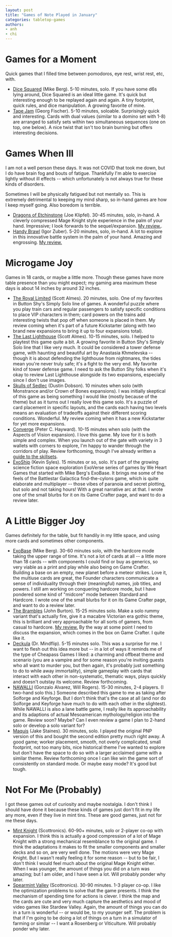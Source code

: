 ```yaml
---
layout: post
title: "Games of Note Played in January"
categories: tabletop-games
authors: 
- anh
- chi
---
```

# Games for a Moment
Quick games that I filled time between pomodoros, eye rest, wrist rest, etc, with.
- [Dice Squared](https://weheartgames.itch.io/dice-squared) (Mike Berg). 5-10 minutes, solo. If you have some d6s lying around, Dice Squared is an ideal little game. It's quick but interesting enough to be replayed again and again. A tiny footprint, quick rules, and dice manipulation. A growing favorite of mine.
- [Tape Jam](https://www.pnparcade.com/products/tape-jam) (Georg Fischer). 5-10 minutes, soloable. Surprisingly quick and interesting. Cards with dual values (similar to a domino set with 1-8) are arranged to satisfy sets within two simultaneous sequences (one on top, one below). A nice twist that isn't too brain burning but offers interesting decisions.

# Games When Ill
I am not a well person these days. It was not COVID that took me down, but I do have brain fog and bouts of fatigue. Thankfully I'm able to exercise lightly without ill effects -- which unfortunately is not always true for these kinds of disorders.

Sometimes I will be physically fatigued but not mentally so. This is extremely detrimental to keeping my mind sharp, so in-hand games are how I keep myself going. Also boredom is terrible.
- [Dragons of Etchinstone](https://www.thegamecrafter.com/games/dragons-of-etchinstone) (Joe Klipfel). 30-45 minutes, solo, in-hand. A cleverly compressed Mage Knight style experience in the palm of your hand. Impressive; I look forwards to the sequel/expansion. [My review.](https://sinopiasaur.github.io/2024-01/dragons-of-etchinstone-briefly/).
- [Handy Brawl](https://boardgamegeek.com/boardgame/362692/handy-brawl) (Igor Zuber). 5-20 minutes, solo, in-hand. A lot to explore in this innovative battle system in the palm of your hand. Amazing and engrossing. [My review.](https://sinopiasaur.github.io/2024-01/handy-brawl-briefly/)

# Microgame Joy
Games in 18 cards, or maybe a little more. Though these games have more table presence than you might expect; my gaming area maximum these days is about 14 inches by around 32 inches.
- [The Royal Limited](https://buttonshygames.com/products/the-royal-limited) (Scott Almes). 20 minutes, solo. One of my favorites in Button Shy's Simply Solo line of games. A wonderful puzzle where you play train cars and regular passengers to satisfy specific conditions to place VIP characters in them; card powers on the trains add interesting twists that pop off when someone is placed in them. My review coming when it's part of a future Kickstarter (along with two brand new expansions to bring it up to four expansions total).
- [The Last Lighthouse](https://buttonshygames.com/products/the-last-lighthouse) (Scott Almes). 10-15 minutes, solo. I helped to playtest this game quite a bit. A growing favorite in Button Shy's Simply Solo line that I like very much. It could be considered a tower defense game, with haunting and beautiful art by Anastasia Khmelevska -- though it is about defending the lighthouse from nightmares, the tides mean you're never truly safe; it's a fight to the very end. My favorite kind of tower defense game. I need to ask the Button Shy folks when it's okay to review Last Lighthouse alongside its two expansions, especially since I don't use images.
- [Skulls of Sedlec](https://buttonshygames.com/products/skulls-of-sedlec) (Dustin Dobson). 10 minutes when solo (with Monstrance and/or Crown of Bones expansions). I was initially skeptical of this game as being something I would like (mostly because of the theme) but as it turns out I really love this game solo. It's a puzzle of card placement in specific layouts, and the cards each having two levels means an evaluation of tradeoffs against their different scoring conditions. Wonderful. My review coming when it has a new Kickstarter for yet more expansions.
- [Converge](https://buttonshygames.com/products/converge-catalysts-of-change) (Peter C. Hayward). 10-15 minutes when solo (with the Aspects of Vision expansion). I love this game. My love for it is both simple and complex. When you launch out of the gate with variety in 3 wallets with corners to explore, I'm happy to wander through the corridors of play. Review forthcoming, though I've already written a [guide to the skillsets](https://sinopiasaur.github.io/quick/quick-guide-to-converge-skillsets/).
- [ExoShip](https://weheart.games/exoship/) (Kevin Syles). 15 minutes or so, solo. It's part of the growing science fiction space exploration ExoVerse series of games by We Heart Games that started with Mike Berg's ExoBase. It brings me some of the feels of the Battlestar Galactica find-the-cylons game, which is quite elaborate and multiplayer -- those vibes of paranoia and secret plotting, but solo and not taking hours! With a great narrative arc at that. I wrote one of the small blurbs for it on its Game Crafter page, and want to do a review later.

# A Little Bigger Joy
Games definitely for the table, but fit handily in my little space, and using more cards and sometimes other components.
- [ExoBase](https://weheart.games/exobase/) (Mike Berg). 30-60 minutes solo, with the hardcore mode taking the upper range of time. It's not a lot of cards at all -- a little more than 18 cards -- with components I could find or buy as generics, so very viable as a print and play while also being on Game Crafter. Building a base on an empty, new planet before a meteor strikes. Love it, the multiuse cards are great, the Founder characters communicate a sense of individuality through their (meaningful) names, job titles, and powers. I still am working on conquering hardcore mode, but I have pondered some kind of "midcore" mode between Standard and Hardcore. I wrote one of the small blurbs for it on its Game Crafter page, and want to do a review later. 
- [The Brambles](https://www.thegamecrafter.com/games/the-brambles:-a-solo-card-game) (John Burton). 15-25 minutes solo. Make a solo rummy variant that's actually fire, give it a macabre Victorian era gothic theme, this is brilliant and very approachable for all sorts of gamers, from casual to hardcore. [My review.](https://sinopiasaur.github.io/2024-01/the-brambles-briefly/) By the way at some point I need to discuss the expansion, which comes in the box on Game Crafter. I quite like it.
- [Deckula](https://deckula.drmindflip.com/) (Dr. Mindflip). 5-15 minutes solo. This was a surprise for me. I want to flesh out this idea more but -- in a lot of ways it reminds me of the type of Cheapass Games I liked: a charming and offbeat theme and scenario (you are a vampire and for some reason you're inviting guests who all want to murder you, but then again, it's probably just something to do to while away immortality), simple gameplay with cards that interact with each other in non-systematic, thematic ways, plays quickly and doesn't outstay its welcome. Review forthcoming.
- [NAWALLI](https://www.tecuanis.com/nawalli) (Gonzalo Alvarez, Will Rogers). 15-30 minutes, 2-4 players. (I two-hand solo this.) Someone described this game to me as taking after Solforge and Keyforge. But I don't think that's the case at all (and nor do Solforge and Keyforge have much to do with each other in the slightest). While NAWALLI is also a lane battle game, I really like its approachability and its adaptions of actual Mesoamerican mythology/religion into the game. Review soon? Maybe? Can I even review a game I plan to 2-hand solo or develop a solo variant for?
- [Maquis](https://www.sideroomgames.com/product/maquis/) (Jake Staines). 30 minutes, solo. I played the original PNP version of this and bought the second edition pretty much right away. A good game; worker placement, smooth, not overly complicated, small footprint, not too many bits, nice historical theme I've wanted to explore but don't have the space to do so with a larger acclaimed game with a similar theme. Review forthcoming once I can like win the game sort of consistently on standard mode. Or maybe easy mode? It's good but tough.

# Not For Me (Probably)
I got these games out of curiosity and maybe nostalgia. I don't think I should have done it because these kinds of games just don't fit in my life any more, even if they live in mint tins. These are good games, just not for me these days.
- [Mint Knight](https://www.thegamecrafter.com/games/mint-knight) (Scottronics). 60-90+ minutes, solo or 2-player co-op with expansion. I think this is actually a good compression of a lot of Mage Knight with a strong mechanical resemblance to the original game. I think the adaptations it makes to fit the smaller components and smaller decks and so on, are very well done. The motions were very Mage Knight. But I wasn't really feeling it for some reason -- but to be fair, I don't think I would feel much about the original Mage Knight either. When I was younger, the amount of things you did on a turn was amazing; but I am older, and I have seen a lot. Will probably ponder why later.
- [Spearmint Valley](https://www.thegamecrafter.com/games/spearmint-valley) (Scottronics). 30-90 minutes. 1-3 player co-op. I like the optimization problems to solve that the game presents. I think the mechanism of spending time for actions is clever. I think the map and the cards are cute and very much capture the aesthetics and mood of video games like Stardew Valley. Again, the amount of things you can do in a turn is wonderful -- or would be, to my younger self. The problem is that if I'm going to be doing a lot of things on a turn in a simulator of farming or similar -- I want a Rosenberg or Viticulture. Will probably ponder why later.






